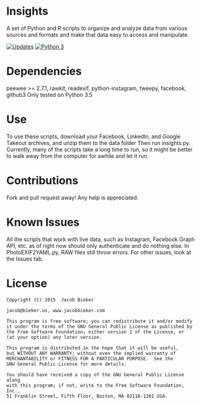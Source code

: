 # Insights
A set of Python and R scripts to organize and analyze data from various sources and formats and make that data
easy to access and manipulate.

[![Updates](https://pyup.io/repos/github/jacobbieker/Insights/shield.svg)](https://pyup.io/repos/github/jacobbieker/Insights/)
[![Python 3](https://pyup.io/repos/github/jacobbieker/Insights/python-3-shield.svg)](https://pyup.io/repos/github/jacobbieker/Insights/)


# Dependencies
peewee >= 2.7.1, rawkit, readexif, python-instagram, tweepy, facebook, github3
Only tested on Python 3.5

# Use
To use these scripts, download your Facebook, LinkedIn, and Google Takeout archives, and unzip them to the data folder
Then run insights.py. Currently, many of the scripts take a long time to run, so it might be better to walk away from the
computer for awhile and let it run.

# Contributions
Fork and pull request away! Any help is appreciated.

# Known Issues
All the scripts that work with live data, such as Instagram, Facebook Graph API, etc. as of right now should only
authenticate and do nothing else.
In PhotoEXIF2YAML.py, RAW files still throw errors.
For other issues, look at the Issues tab.

# License
    
    Copyright (C) 2015  Jacob Bieker
    
    jacob@bieker.us, www.jacobbieker.com
 
    This program is free software; you can redistribute it and/or modify
    it under the terms of the GNU General Public License as published by
    the Free Software Foundation; either version 2 of the License, or
    (at your option) any later version.

    This program is distributed in the hope that it will be useful,
    but WITHOUT ANY WARRANTY; without even the implied warranty of
    MERCHANTABILITY or FITNESS FOR A PARTICULAR PURPOSE.  See the
    GNU General Public License for more details.

    You should have received a copy of the GNU General Public License along
    with this program; if not, write to the Free Software Foundation, Inc.,
    51 Franklin Street, Fifth Floor, Boston, MA 02110-1301 USA.
